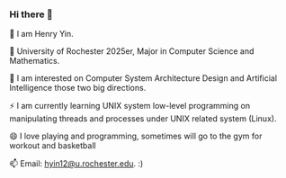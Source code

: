 ### Hi there 👋

🤔 I am Henry Yin.

🔭 University of Rochester 2025er, Major in Computer Science and Mathematics.

🌱 I am interested on Computer System Architecture Design and Artificial Intelligence those two big directions. 

⚡ I am currently learning UNIX system low-level programming on manipulating threads and processes under UNIX related system (Linux). 

😄 I love playing and programming, sometimes will go to the gym for workout and basketball 

📫 Email: hyin12@u.rochester.edu. 
:)

<!--
**Fight-Ronin/Fight-Ronin** is a ✨ _special_ ✨ repository because its `README.md` (this file) appears on your GitHub profile.

Here are some ideas to get you started:

- 🔭 I’m currently working on ...
- 🌱 I’m currently learning ...
- 👯 I’m looking to collaborate on ...
- 🤔 I’m looking for help with ...
- 💬 Ask me about ...
- 📫 How to reach me: ...
- 😄 Pronouns: ...
- ⚡ Fun fact: ...
-->
